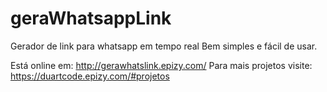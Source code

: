 # geraWhatsappLink
Gerador de link para whatsapp em tempo real
Bem simples e fácil de usar.

Está online em: http://gerawhatslink.epizy.com/
Para mais projetos visite: https://duartcode.epizy.com/#projetos
